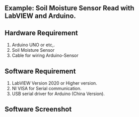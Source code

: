 Example: Soil Moisture Sensor Read with LabVIEW and Arduino.
------------------------------------------------------
Hardware Requirement
------------------------------------------------------
1. Arduino UNO or etc,.
2. Soil Moisture Sensor
3. Cable for wiring Arduino-Sensor

Software Requirement
------------------------------------------------------
1. LabVIEW Version 2020 or Higher version.
2. NI VISA for Serial communication.
3. USB serial driver for Arduino (China Version).

Software Screenshot
------------------------------------------------------

